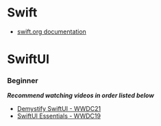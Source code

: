 # Swift
* [swift.org documentation](https://swift.org/documentation/)

# SwiftUI
### Beginner
***Recommend watching videos in order listed below***
* [Demystify SwiftUI - WWDC21](https://developer.apple.com/videos/play/wwdc2021/10022/) 
* [SwiftUI Essentials - WWDC19](https://developer.apple.com/videos/play/wwdc2019/216)
